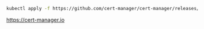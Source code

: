 ```sh
kubectl apply -f https://github.com/cert-manager/cert-manager/releases/download/v1.19.1/cert-manager.yaml
```

https://cert-manager.io
